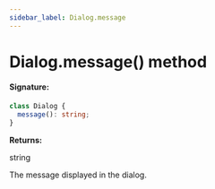 ```yaml
---
sidebar_label: Dialog.message
---
```


# Dialog.message() method

#### Signature:

```typescript
class Dialog {
  message(): string;
}
```

**Returns:**

string

The message displayed in the dialog.

